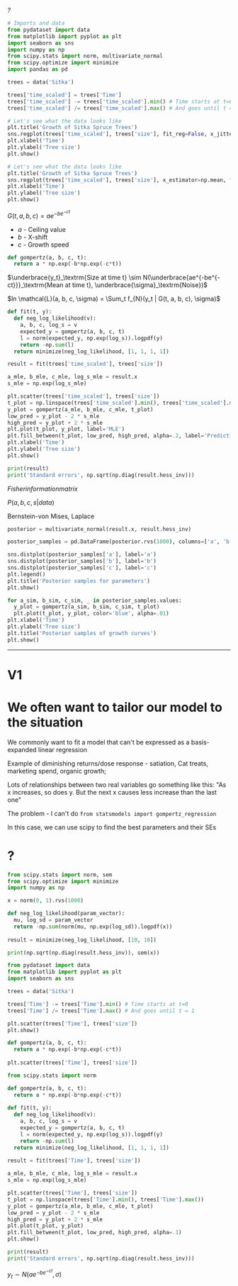 _?_

```python
# Imports and data
from pydataset import data
from matplotlib import pyplot as plt
import seaborn as sns
import numpy as np
from scipy.stats import norm, multivariate_normal
from scipy.optimize import minimize
import pandas as pd

trees = data('Sitka')

trees['time_scaled'] = trees['Time']
trees['time_scaled'] -= trees['time_scaled'].min() # Time starts at t=0
trees['time_scaled'] /= trees['time_scaled'].max() # And goes until t = 1
```

```python
# Let's see what the data looks like
plt.title('Growth of Sitka Spruce Trees')
sns.regplot(trees['time_scaled'], trees['size'], fit_reg=False, x_jitter=.03)
plt.xlabel('Time')
plt.ylabel('Tree size')
plt.show()
```

```python
# Let's see what the data looks like
plt.title('Growth of Sitka Spruce Trees')
sns.regplot(trees['time_scaled'], trees['size'], x_estimator=np.mean, fit_reg=False)
plt.xlabel('Time')
plt.ylabel('Tree size')
plt.show()
```

$G(t, a, b, c) = ae^{-be^{-ct}}$

- $a$ - Ceiling value
- $b$ - X-shift
- $c$ - Growth speed

```python
def gompertz(a, b, c, t):
  return a * np.exp(-b*np.exp(-c*t))
```

$\underbrace{y_t}_\textrm{Size at time t} \sim N(\underbrace{ae^{-be^{-ct}}}_\textrm{Mean at time t}, \underbrace{\sigma}_\textrm{Noise})$

$ln \mathcal{L}(a, b, c, \sigma) = \Sum_t f_{N}(y_t | G(t, a, b, c), \sigma)$

```python
def fit(t, y):
  def neg_log_likelihood(v):
    a, b, c, log_s = v
    expected_y = gompertz(a, b, c, t)
    l = norm(expected_y, np.exp(log_s)).logpdf(y)
    return -np.sum(l)
  return minimize(neg_log_likelihood, [1, 1, 1, 1])
```

```python
result = fit(trees['time_scaled'], trees['size'])

a_mle, b_mle, c_mle, log_s_mle = result.x
s_mle = np.exp(log_s_mle)

plt.scatter(trees['time_scaled'], trees['size'])
t_plot = np.linspace(trees['time_scaled'].min(), trees['time_scaled'].max())
y_plot = gompertz(a_mle, b_mle, c_mle, t_plot)
low_pred = y_plot - 2 * s_mle
high_pred = y_plot + 2 * s_mle
plt.plot(t_plot, y_plot, label='MLE')
plt.fill_between(t_plot, low_pred, high_pred, alpha=.2, label='Prediction interval')
plt.xlabel('Time')
plt.ylabel('Tree size')
plt.show()
```

```python
print(result)
print('Standard errors', np.sqrt(np.diag(result.hess_inv)))
```

$Fisher information matrix$

$P(a, b, c, s | data)$

Bernstein-von Mises, Laplace

```python
posterior = multivariate_normal(result.x, result.hess_inv)

posterior_samples = pd.DataFrame(posterior.rvs(1000), columns=['a', 'b', 'c', 'log_sigma'])

sns.distplot(posterior_samples['a'], label='a')
sns.distplot(posterior_samples['b'], label='b')
sns.distplot(posterior_samples['c'], label='c')
plt.legend()
plt.title('Posterior samples for parameters')
plt.show()
```

```python
for a_sim, b_sim, c_sim, _ in posterior_samples.values:
  y_plot = gompertz(a_sim, b_sim, c_sim, t_plot)
  plt.plot(t_plot, y_plot, color='blue', alpha=.01)
plt.xlabel('Time')
plt.ylabel('Tree size')
plt.title('Posterior samples of growth curves')
plt.show()
```

----------------------
# V1

# We often want to tailor our model to the situation

We commonly want to fit a model that can't be expressed as a basis-expanded linear regression

Example of diminishing returns/dose response - satiation, Cat treats, marketing spend, organic growth;

Lots of relationships between two real variables go something like this: "As x increases, so does y. But the next x causes less increase than the last one"

The problem - I can't do `from statsmodels import gompertz_regression`

In this case, we can use scipy to find the best parameters and their SEs

# ?

```python
from scipy.stats import norm, sem
from scipy.optimize import minimize
import numpy as np

x = norm(0, 1).rvs(1000)

def neg_log_likelihood(param_vector):
  mu, log_sd = param_vector
  return -np.sum(norm(mu, np.exp(log_sd)).logpdf(x))
  
result = minimize(neg_log_likelihood, [10, 10])

print(np.sqrt(np.diag(result.hess_inv)), sem(x))
```

```python
from pydataset import data
from matplotlib import pyplot as plt
import seaborn as sns

trees = data('Sitka')

trees['Time'] -= trees['Time'].min() # Time starts at t=0
trees['Time'] /= trees['Time'].max() # And goes until t = 1

plt.scatter(trees['Time'], trees['size'])
plt.show()

def gompertz(a, b, c, t):
  return a * np.exp(-b*np.exp(-c*t))
  
plt.scatter(trees['Time'], trees['size'])

from scipy.stats import norm

def gompertz(a, b, c, t):
  return a * np.exp(-b*np.exp(-c*t))
  
def fit(t, y):
  def neg_log_likelihood(v):
    a, b, c, log_s = v
    expected_y = gompertz(a, b, c, t)
    l = norm(expected_y, np.exp(log_s)).logpdf(y)
    return -np.sum(l)
  return minimize(neg_log_likelihood, [1, 1, 1, 1])
  
result = fit(trees['Time'], trees['size'])

a_mle, b_mle, c_mle, log_s_mle = result.x
s_mle = np.exp(log_s_mle)

plt.scatter(trees['Time'], trees['size'])
t_plot = np.linspace(trees['Time'].min(), trees['Time'].max())
y_plot = gompertz(a_mle, b_mle, c_mle, t_plot)
low_pred = y_plot - 2 * s_mle
high_pred = y_plot + 2 * s_mle
plt.plot(t_plot, y_plot)
plt.fill_between(t_plot, low_pred, high_pred, alpha=.1)
plt.show()

print(result)
print('Standard errors', np.sqrt(np.diag(result.hess_inv)))
```

$y_t \sim N(ae^{-be^{-ct}}, \sigma)$
